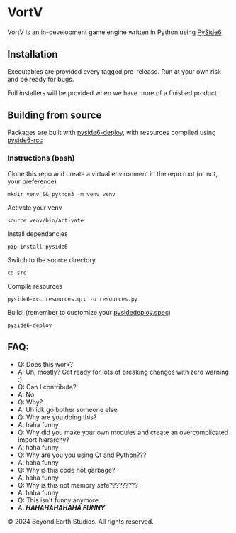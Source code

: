 # VortV
VortV is an in-development game engine written in Python using [PySide6](https://doc.qt.io/qtforpython-6/quickstart.html)

## Installation
Executables are provided every tagged pre-release. Run at your own risk and be ready for bugs.  

Full installers will be provided when we have more of a finished product.

## Building from source
Packages are built with [pyside6-deploy](https://doc.qt.io/qtforpython-6/deployment/deployment-pyside6-deploy.html), with resources compiled using [pyside6-rcc](https://doc.qt.io/qtforpython-6/tools/pyside-rcc.html)
### Instructions (bash)
Clone this repo and create a virtual environment in the repo root (or not, your preference)
```
mkdir venv && python3 -m venv venv
```
Activate your venv
```
source venv/bin/activate
```
Install dependancies
```
pip install pyside6
```
Switch to the source directory
```
cd src
```
Compile resources
```
pyside6-rcc resources.qrc -o resources.py
```
Build! (remember to customize your [pysidedeploy.spec](https://doc.qt.io/qtforpython-6/deployment/deployment-pyside6-deploy.html#pysidedeploy-spec))
```
pyside6-deploy
```

## FAQ:
- Q: Does this work?
- A: Uh, mostly? Get ready for lots of breaking changes with zero warning :)
- Q: Can I contribute?
- A: No
- Q: Why?
- A: Uh idk go bother someone else
- Q: Why are you doing this?
- A: haha funny
- Q: Why did you make your own modules and create an overcomplicated import hierarchy?
- A: haha funny
- Q: Why are you you using Qt and Python???
- A: haha funny
- Q: Why is this code hot garbage?
- A: haha funny
- Q: Why is this not memory safe?????????
- A: haha funny
- Q: This isn't funny anymore...
- A: ***HAHAHAHAHAHA FUNNY***

© 2024 Beyond Earth Studios. All rights reserved.
